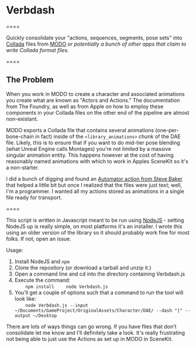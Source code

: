 # Verbdash
====

Quickly consolidate your "actions, sequences, segments, pose sets" into [Collada](https://www.khronos.org/collada/) files from [MODO](http://thefoundry.co.uk) *or potentially a bunch of other apps that claim to write Collada format files.*

====

## The Problem

When you work in MODO to create a character and associated animations you create what are known as "Actors and Actions." The documentation from The Foundry, as well as from Apple on how to employ these components in your Collada files on the other end of the pipeline are almost non-existant.

MODO exports a Collada file that contains several animations (one-per-bone-chain in fact) inside of the `<library_animations>` chunk of the DAE file. Likely, this is to ensure that if you want to do mid-tier pose blending (what Unreal Engine calls Montages) you're not limited by a massive singular animation entity. This happens however at the cost of having reasonably named animations with which to work in Apples SceneKit so it's a non-starter.

I did a bunch of digging and found an [Automator action from Steve Baker](https://drive.google.com/file/d/0B1_uvI21ZYGUaGdJckdwaTRZUEk/edit) that helped a little bit but once I realized that the files were just text; well, I'm a programmer. I wanted all my actions stored as animations in a single file ready for transport.

====

This script is written in Javascript meant to be run using [NodeJS](http://nodejs.org) - setting NodeJS up is really simple, on most platforms it's an installer. I wrote this using an older version of the library so it should probably work fine for most folks. If not, open an issue.

Usage:

1. Install NodeJS and `npm`
2. Clone the repository (or download a tarball and unzip it.)
3. Open a command line and cd into the directory containing Verbdash.js
4. Execute the command:  
`    npm install`
`    node Verbdash.js`
5. You'll get a couple of options such that a command to run the tool will look like:  
`    node Verbdash.js --input ~/Documents/GameProject/OriginalAssets/Character/DAE/ --dash "|" --output ~/Desktop`

There are lots of ways things can go wrong. If you have files that don't consolidate let me know and I'll definitely take a look. It's really frustrating not being able to just use the Actions as set up in MODO in SceneKit.
